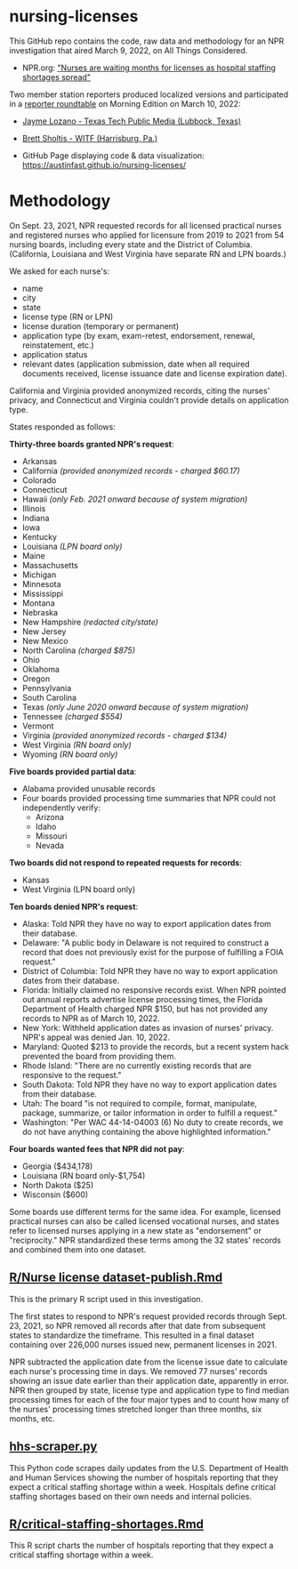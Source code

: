 # nursing-licenses
This GitHub repo contains the code, raw data and methodology for an NPR investigation that aired March 9, 2022, on All Things Considered. 

* NPR.org: ["Nurses are waiting months for licenses as hospital staffing shortages spread"](https://www.npr.org/2022/03/10/1084897499/nurses-are-waiting-months-for-licenses-as-hospital-staffing-shortages-spread)

Two member station reporters produced localized versions and participated in a [reporter roundtable](https://www.npr.org/2022/03/10/1084897499/nurses-are-waiting-months-for-licenses-as-hospital-staffing-shortages-spread) on Morning Edition on March 10, 2022: 

* [Jayme Lozano - Texas Tech Public Media (Lubbock, Texas)](https://radio.kttz.org/news/2022-03-08/data-shows-nurses-may-face-above-average-processing-times-for-licenses-in-texas)
* [Brett Sholtis - WITF (Harrisburg, Pa.)](https://urldefense.com/v3/__https://www.witf.org/2022/03/10/nurses-in-pennsylvania-waited-months-to-get-licenses-to-work-during-historic-staffing-shortage/__;!!Iwwt!CynyfQoW6lmpSOB3yyliU9pazriGPwxigcsXmj9ZnJWW0J-33zzjONglotE$)

* GitHub Page displaying code & data visualization: https://austinfast.github.io/nursing-licenses/

# Methodology
On Sept. 23, 2021, NPR requested records for all licensed practical nurses and registered nurses who applied for licensure from 2019 to 2021 from 54 nursing boards, including every state and the District of Columbia. (California, Louisiana and West Virginia have separate RN and LPN boards.)

We asked for each nurse's:

* name
* city
* state
* license type (RN or LPN)
* license duration (temporary or permanent)
* application type (by exam, exam-retest, endorsement, renewal, reinstatement, etc.)
* application status 
* relevant dates (application submission, date when all required documents received, license issuance date and license expiration date). 

California and Virginia provided anonymized records, citing the nurses' privacy, and Connecticut and Virginia couldn't provide details on application type.

States responded as follows: 

**Thirty-three boards granted NPR's request**: 

* Arkansas
* California *(provided anonymized records - charged $60.17)*
* Colorado 
* Connecticut
* Hawaii *(only Feb. 2021 onward because of system migration)*
* Illinois
* Indiana
* Iowa 
* Kentucky 
* Louisiana *(LPN board only)*
* Maine
* Massachusetts 
* Michigan 
* Minnesota 
* Mississippi 
* Montana 
* Nebraska 
* New Hampshire *(redacted city/state)*
* New Jersey 
* New Mexico 
* North Carolina *(charged $875)* 
* Ohio 
* Oklahoma 
* Oregon 
* Pennsylvania 
* South Carolina 
* Texas *(only June 2020 onward because of system migration)* 
* Tennessee *(charged $554)* 
* Vermont 
* Virginia *(provided anonymized records - charged $134)*
* West Virginia *(RN board only)*
* Wyoming *(RN board only)*

**Five boards provided partial data**:

* Alabama provided unusable records
* Four boards provided processing time summaries that NPR could not independently verify:
  + Arizona
  + Idaho
  + Missouri
  + Nevada 

**Two boards did not respond to repeated requests for records**:

* Kansas
* West Virginia (LPN board only)

**Ten boards denied NPR's request**:

* Alaska: Told NPR they have no way to export application dates from their database.
* Delaware: "A public body in Delaware is not required to construct a record that does not previously exist for the purpose of fulfilling a FOIA request."  
* District of Columbia: Told NPR they have no way to export application dates from their database.
* Florida: Initially claimed no responsive records exist. When NPR pointed out annual reports advertise license processing times, the Florida Department of Health charged NPR $150, but has not provided any records to NPR as of March 10, 2022.
* New York: Withheld application dates as invasion of nurses' privacy. NPR's appeal was denied Jan. 10, 2022.
* Maryland: Quoted $213 to provide the records, but a recent system hack prevented the board from providing them.
* Rhode Island: "There are no currently existing records that are responsive to the request."
* South Dakota: Told NPR they have no way to export application dates from their database.
* Utah: The board "is not required to compile, format, manipulate, package, summarize, or tailor information in order to fulfill a request."
* Washington: "Per WAC 44-14-04003 (6) No duty to create records, we do not have anything containing the above highlighted information." 

**Four boards wanted fees that NPR did not pay**:

* Georgia ($434,178)
* Louisiana (RN board only-$1,754)
* North Dakota ($25)
* Wisconsin ($600)

Some boards use different terms for the same idea. For example, licensed practical nurses can also be called licensed vocational nurses, and states refer to licensed nurses applying in a new state as "endorsement" or "reciprocity." NPR standardized these terms among the 32 states' records and combined them into one dataset. 

## [R/Nurse license dataset-publish.Rmd](https://github.com/austinfast/nursing-licenses/blob/main/R/Nurse%20license%20dataset-publish.Rmd)
This is the primary R script used in this investigation.

The first states to respond to NPR's request provided records through Sept. 23, 2021, so NPR removed all records after that date from subsequent states to standardize the timeframe. This resulted in a final dataset containing over 226,000 nurses issued new, permanent licenses in 2021.

NPR subtracted the application date from the license issue date to calculate each nurse's processing time in days. We removed 77 nurses' records showing an issue date earlier than their application date, apparently in error. NPR then grouped by state, license type and application type to find median processing times for each of the four major types and to count how many of the nurses' processing times stretched longer than three months, six months, etc.

## [hhs-scraper.py](https://github.com/austinfast/nursing-licenses/blob/main/hhs-scraper.py)

This Python code scrapes daily updates from the U.S. Department of Health and Human Services showing the number of hospitals reporting that they expect a critical staffing shortage within a week. Hospitals define critical staffing shortages based on their own needs and internal policies.

## [R/critical-staffing-shortages.Rmd](https://github.com/austinfast/nursing-licenses/blob/main/R/critical-staffing-shortages.Rmd)

This R script charts the number of hospitals reporting that they expect a critical staffing shortage within a week.

